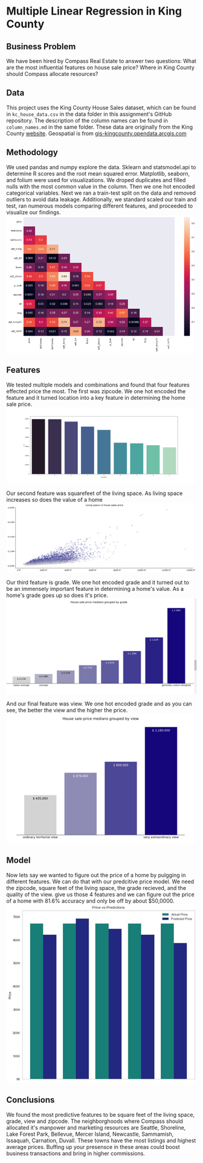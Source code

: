 # Multiple Linear Regression in King County

## Business Problem
We have been hired by Compass Real Estate to answer two questions: 
What are the most influential features on house sale price? 
Where in King County should Compass allocate resources?

## Data
This project uses the King County House Sales dataset, which can be found in  `kc_house_data.csv` in the data folder in this assignment's GitHub repository. The description of the column names can be found in `column_names.md` in the same folder. These data are originally from the King County [website](https://gis-kingcounty.opendata.arcgis.com/). Geospatial is from [gis-kingcounty.opendata.arcgis.com](https://gis-kingcounty.opendata.arcgis.com/datasets/zipcodes-for-king-county-and-surrounding-area-shorelines-zipcode-shore-area/explore?location=47.496708%2C-121.477600%2C8.93)

## Methodology
We used pandas and numpy explore the data. Sklearn and statsmodel.api to determine R scores and the root mean squared error. Matplotlib, seaborn, and folium  were used for visualizations. We droped duplicates and filled nulls with the most common value in the column. Then we one hot encoded categorical variables. Next we ran a train-test split on the data and removed outliers to avoid data leakage. Additionally, we standard scaled our train and test, ran numerous models comparing different features, and proceeded to visualize our findings. 
![Alt text](./images/Corelation_Heatmap_15.png)

## Features
We tested multiple models and combinations and found that four features effected price the most. The first was zipcode. We one hot encoded the feature and it turned location into a key feature in determining the home sale price. 
![Alt image](./images/zip_group_chart.png)

Our second feature was squarefeet of the living space. As living space increases so does the value of a home 
![Alt image](./images/sqftliving_price_linear.png)

Our third feature is grade. We one hot encoded grade and it turned out to be an immensely important feature in determining a home's value. As a home's grade goes up so does it's price. 
![Alt image](./images/grade_price.png)

And our final feature was view. We one hot encoded grade and as you can see, the better the view and the higher the price. 
![Alt image](./images/view_price.jpg)

## Model
Now lets say we wanted to figure out the price of a home by pulgging in different features. We can do that with our predcitive price model. We need the zipcode, square feet of the living space, the grade recieved, and the quality of the view. give us those 4 features and we can figure out the price of a home with 81.6% accuracy and only be off by about $50,0000. 
![Alt image](./images/price_vs_preds.jpg)

## Conclusions
We found the most predictive features to be square feet of the living space, grade, view and zipcode. The neighborghoods where Compass should allocated it's manpower and marketing resources are Seattle, Shoreline, Lake Forest Park, Bellevue, Mercer Island, Newcastle, Sammamish, Issaquah, Carnation, Duvall. These towns have the most listings and highest average prices. Buffing up your presensce in these areas could boost business transactions and bring in higher commissions. 